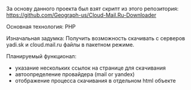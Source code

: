 За основу данного проекта был взят скрипт из этого репозитория:
https://github.com/Geograph-us/Cloud-Mail.Ru-Downloader

Основная технология:
PHP

Изначальная задумка:
Получить возможность скачивать с серверов yadi.sk и cloud.mail.ru файлы в пакетном режиме.

Планируемый функционал:
- указание нескольких ссылок на странице для скачивания
- автоопределение провайдера (mail or yandex)
- отображение процесса скачивания в отдельном html объекте
